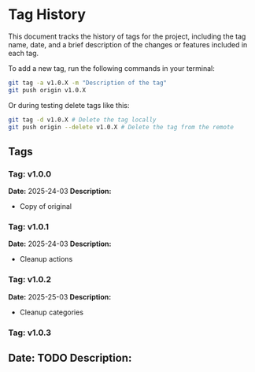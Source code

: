 # Tag History

This document tracks the history of tags for the project, including the tag name, date, and a brief description of the changes or features included in each tag.

To add a new tag, run the following commands in your terminal:

```bash
git tag -a v1.0.X -m "Description of the tag"
git push origin v1.0.X
```

Or during testing delete tags like this:

```bash
git tag -d v1.0.X # Delete the tag locally
git push origin --delete v1.0.X # Delete the tag from the remote
```
## Tags

### Tag: v1.0.0
**Date:** 2025-24-03
**Description:**  
- Copy of original

### Tag: v1.0.1
**Date:** 2025-24-03
**Description:**  
- Cleanup actions

### Tag: v1.0.2
**Date:** 2025-25-03
**Description:**  
- Cleanup categories

### Tag: v1.0.3
**Date:** TODO
**Description:**  
-